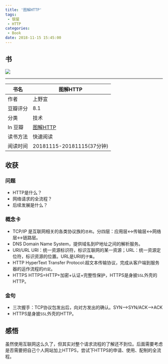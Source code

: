 ```yaml
---
title: '图解HTTP'
tags:
 - 银屋
 - HTTP
categories:
 - Book
date: 2018-11-15 15:45:00
---
```


## 书
![](https://images-na.ssl-images-amazon.com/images/I/41rIT5V1tiL._SX381_BO1,204,203,200_.jpg)

---

| 书名 | 图解HTTP |
| --- | --- |
| 作者 | 上野宣 |
| 豆瓣评分 | 8.1 |
| 分类 | 技术 |
| In 豆瓣 | [图解HTTP](https://book.douban.com/subject/25863515/) |
| 读书方法 | 快速阅读 |
| 阅读时间 | 20181115-20181115(37分钟) |

<!--more-->

## 收获

### 问题

- HTTP是什么？
- 网络请求的全流程？
- 后续发展是什么？


### 概念卡

- TCP/IP
是互联网相关的各类协议族的`总称`。分四层：应用层<->传输层<->网络层<->链路层。
- DNS
Domain Name System，提供域名到IP地址之间的解析服务。
- URI/URL
URI：统一资源标识符，标识互联网的某一资源；URL：统一资源定位符，标识资源的位置。URL是URI的`子集`。
- HTTP
HyperText Transfer Protocol:超文本传输协议，完成从客户端到服务器的运作流程的`约定`。
- HTTPS
HTTPS=HTTP+加密+认证+完整性保护，HTTPS是身披`SSL`外壳的HTTP。


### 金句

- 三次握手：TCP协议包发出后，向对方发出的确认。SYN-->SYN/ACK-->ACK
- HTTPS是身披`SSL`外壳的HTTP。

## 感悟

虽然使用互联网这么久了，但其实对整个请求流程的了解还不到位。后面需要考虑是否需要把自己个人网站加上HTTPS，尝试下HTTPS的申请、使用、配制的全流程。
